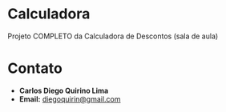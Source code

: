 # Calculadora
Projeto COMPLETO da Calculadora de Descontos (sala de aula)

# Contato

- **Carlos Diego Quirino Lima**
- **Email:** [diegoquirin@gmail.com](mailto:diegoquirino@gmail.com)
